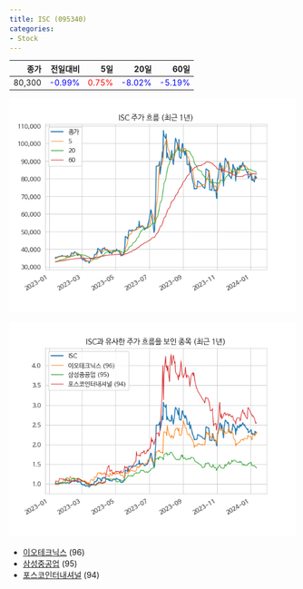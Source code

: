```yaml
---
title: ISC (095340)
categories:
- Stock
---
```


|종가|전일대비|5일|20일|60일|
|---:|-------:|--:|---:|---:|
|80,300|<span style="color: blue">-0.99%</span>|<span style="color: red">0.75%</span>|<span style="color: blue">-8.02%</span>|<span style="color: blue">-5.19%</span>|


<!-- more -->

![095340](/assets/images/stock/095340.png)

![095340](/assets/images/stock/095340_sim.png)

- [이오테크닉스](/stock/039030/) (96)
- [삼성중공업](/stock/010140/) (95)
- [포스코인터내셔널](/stock/047050/) (94)